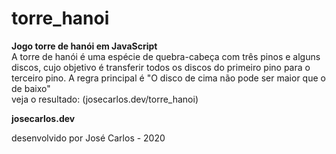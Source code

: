 # torre_hanoi
<b>Jogo torre de hanói em JavaScript</b>
<br>
A torre de hanói é uma espécie de quebra-cabeça com três pinos e alguns discos, cujo objetivo é transferir todos os discos do primeiro pino para o terceiro pino.
A regra principal é "O disco de cima não pode ser maior que o de baixo"
<br>veja o resultado: (josecarlos.dev/torre_hanoi)

<b>josecarlos.dev</b>

desenvolvido por José Carlos - 2020
